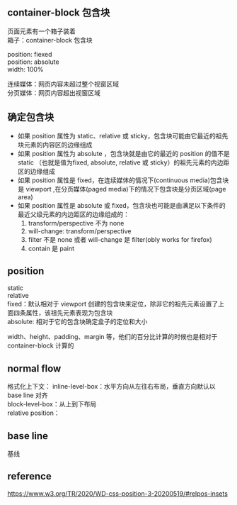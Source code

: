 ## container-block 包含块  
页面元素有一个箱子装着  
箱子：container-block 包含块  

position: fiexed  
position: absolute  
width: 100%  

连续媒体：网页内容未超过整个视窗区域  
分页媒体：网页内容超出视窗区域  

## 确定包含块  
- 如果 position 属性为 static、relative 或 sticky，包含块可能由它最近的祖先块元素的内容区的边缘组成  
- 如果 position 属性为 absolute ，包含块就是由它的最近的 position 的值不是 static （也就是值为fixed, absolute, relative 或 sticky）的祖先元素的内边距区的边缘组成  
- 如果 position 属性是 fixed，在连续媒体的情况下(continuous media)包含块是 viewport ,在分页媒体(paged media)下的情况下包含块是分页区域(page area)  
- 如果 position 属性是 absolute 或 fixed，包含块也可能是由满足以下条件的最近父级元素的内边距区的边缘组成的：  
  1. transform/perspective 不为 none  
  2. will-change: transform/perspective  
  3. filter 不是 none 或者 will-change 是 filter(obly works for firefox)  
  4. contain 是 paint  

## position  
static  
relative  
fixed：默认相对于 viewport 创建的包含块来定位，除非它的祖先元素设置了上面四条属性，该祖先元素表现为包含块  
absolute: 相对于它的包含块确定盒子的定位和大小  

width、height、padding、margin 等，他们的百分比计算的时候也是相对于 container-block 计算的  

## normal flow  
格式化上下文：
inline-level-box：水平方向从左往右布局，垂直方向默认以 base line 对齐  
block-level-box：从上到下布局  
relative position：

## base line  
基线   

## reference  
https://www.w3.org/TR/2020/WD-css-position-3-20200519/#relpos-insets  